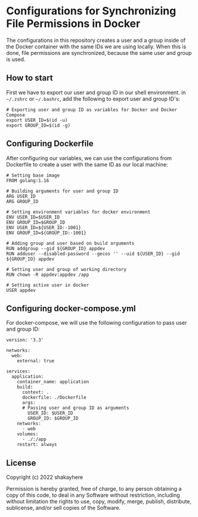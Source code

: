 # Configurations for Synchronizing File Permissions in Docker
The configurations in this repository creates a user and a group inside of the Docker container with the same IDs we are using locally. When this is done, file permissions are synchronized, because the same user and group is used.

## How to start
First we have to export our user and group ID in our shell environment. in `~/.zshrc` or `~/.bashrc`, add the following to export user and group ID's:

```
# Exporting user and group ID as variables for Docker and Docker Compose
export USER_ID=$(id -u)
export GROUP_ID=$(id -g)
```
## Configuring Dockerfile
After configuring our variables, we can use the configurations from Dockerfile to create a user with the same ID as our local machine:

```
# Setting base image
FROM golang:1.16

# Building arguments for user and group ID
ARG USER_ID
ARG GROUP_ID

# Setting environment variables for docker environment
ENV USER_ID=$USER_ID
ENV GROUP_ID=$GROUP_ID
ENV USER_ID=${USER_ID:-1001}
ENV GROUP_ID=${GROUP_ID:-1001}

# Adding group and user based on build arguments
RUN addgroup --gid ${GROUP_ID} appdev
RUN adduser --disabled-password --gecos '' --uid ${USER_ID} --gid ${GROUP_ID} appdev

# Setting user and group of working directory
RUN chown -R appdev:appdev /app

# Setting active user in docker
USER appdev
```

## Configuring docker-compose.yml
For docker-compose, we will use the following configuration to pass user and group ID:

```
version: '3.3'

networks:
  web:
    external: true

services:
  application:
    container_name: application
    build:
      context: .
      dockerfile: ./Dockerfile
      args:
      # Passing user and group ID as arguments
        USER_ID: $USER_ID
        GROUP_ID: $GROUP_ID
    networks:
      - web
    volumes:
      - ./:/app      
    restart: always
```

## License
Copyright (c) 2022 shakayhere

Permission is hereby granted, free of charge, to any person obtaining a copy of this code, to deal in any Software without restriction, including without limitation the rights to use, copy, modify, merge, publish, distribute, sublicense, and/or sell copies of the Software.
